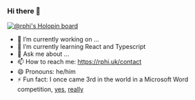 ### Hi there 👋

[![@rphi's Holopin board](https://holopin.io/api/user/board?user=rphi)](https://holopin.io/@rphi)

- 🔭 I’m currently working on ...
- 🌱 I’m currently learning React and Typescript
- 💬 Ask me about ...
- 📫 How to reach me: https://rphi.uk/contact
- 😄 Pronouns: he/him
- ⚡ Fun fact: I once came 3rd in the world in a Microsoft Word competition, [yes](http://www.prweb.com/releases/2012/8/prweb9763345.htm#:~:text=%C2%A0%C2%A0%C2%A0%C2%A0%20Robert%20Phipps%2C%20United%20Kingdom), [really](https://www.flickr.com/photos/certiport/7694817664/in/album-72157630809577622/)
